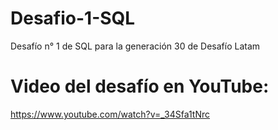 # Desafio-1-SQL
 Desafío n° 1 de SQL para la generación 30 de Desafío Latam

 # Video del desafío en YouTube:
 https://www.youtube.com/watch?v=_34Sfa1tNrc
